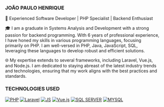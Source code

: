 ### JOÃO PAULO HENRIQUE

🚀 Experienced Software Developer | PHP Specialist | Backend Enthusiast

🎓 I am a graduate in Systems Analysis and Development with a strong passion for backend programming. With 6 years of professional experience, I have honed my skills in various programming languages, focusing primarily on PHP. I am well-versed in PHP, Java, JavaScript, SQL, leveraging these languages to develop robust and efficient solutions.

🌐 My expertise extends to several frameworks, including Laravel, Vue.js, and Node.js. I am dedicated to staying abreast of the latest industry trends and technologies, ensuring that my work aligns with the best practices and standards.

### TECHNOLOGIES USED

[![PHP](https://img.shields.io/badge/PHP-777BB4?style=for-the-badge&logo=php&logoColor=white)]()
[![Laravel](https://img.shields.io/badge/laravel-%23FF2D20.svg?style=for-the-badge&logo=laravel&logoColor=white)]()
[![JS](https://img.shields.io/badge/JavaScript-F7DF1E?style=for-the-badge&logo=javascript&logoColor=black)]()
[![Vue.js](https://img.shields.io/badge/vuejs-%2335495e.svg?style=for-the-badge&logo=vuedotjs&logoColor=%234FC08D)]()
[![SQL SERVER](https://img.shields.io/badge/Microsoft_SQL_Server-CC2927?style=for-the-badge&logo=microsoft-sql-server&logoColor=white)]()
[![MYSQL](https://img.shields.io/badge/MySQL-00000F?style=for-the-badge&logo=mysql&logoColor=white)]()

![]()
